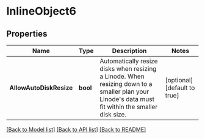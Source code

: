 # InlineObject6

## Properties

Name | Type | Description | Notes
------------ | ------------- | ------------- | -------------
**AllowAutoDiskResize** | **bool** | Automatically resize disks when resizing a Linode. When resizing down to a smaller plan your Linode&#39;s data must fit within the smaller disk size.  | [optional] [default to true]

[[Back to Model list]](../README.md#documentation-for-models) [[Back to API list]](../README.md#documentation-for-api-endpoints) [[Back to README]](../README.md)


